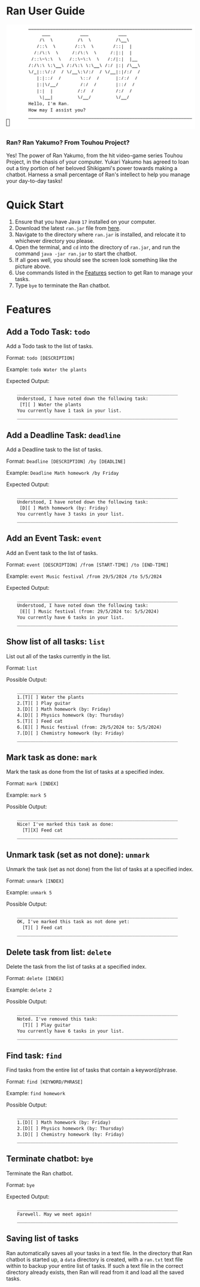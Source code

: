 # Ran User Guide

![Welcome screen of Ran greeting the user when Ran chatbot is started up](https://github.com/3CCLY/ip/blob/master/Ran-Welcome-Screen.png?raw=true)

### Ran? Ran Yakumo? From Touhou Project?
Yes!
The power of Ran Yakumo, from the hit video-game series Touhou Project, in the chasis of your computer.
Yukari Yakumo has agreed to loan out a tiny portion of her beloved Shikigami's power towards making a chatbot.
Harness a small percentage of Ran's intellect to help you manage your day-to-day tasks! 

# Quick Start
1. Ensure that you have Java `17` installed on your computer.
2. Download the latest `ran.jar` file from [here](https://github.com/3CCLY/ip/releases).
3. Navigate to the directory where `ran.jar` is installed, and relocate it to whichever directory you please.
4. Open the terminal, and `cd` into the directory of `ran.jar`, and run the command `java -jar ran.jar` to start the chatbot.
5. If all goes well, you should see the screen look something like the picture above.
6. Use commands listed in the [Features](#features) section to get Ran to manage your tasks.
7. Type `bye` to terminate the Ran chatbot.

# Features

## Add a Todo Task: `todo`

Add a Todo task to the list of tasks.

Format: `todo [DESCRIPTION]`

Example: `todo Water the plants`

Expected Output:

```
    ____________________________________________________________
    Understood, I have noted down the following task:
     [T][ ] Water the plants
    You currently have 1 task in your list.
    ____________________________________________________________
```

## Add a Deadline Task: `deadline`

Add a Deadline task to the list of tasks.

Format: `Deadline [DESCRIPTION] /by [DEADLINE]`

Example: `Deadline Math homework /by Friday`

Expected Output:

```
    ____________________________________________________________
    Understood, I have noted down the following task:
     [D][ ] Math homework (by: Friday)
    You currently have 3 tasks in your list.
    ____________________________________________________________
```

## Add an Event Task: `event`

Add an Event task to the list of tasks.

Format: `event [DESCRIPTION] /from [START-TIME] /to [END-TIME]`

Example: `event Music festival /from 29/5/2024 /to 5/5/2024`

Expected Output:

```
    ____________________________________________________________
    Understood, I have noted down the following task:
     [E][ ] Music festival (from: 29/5/2024 to: 5/5/2024)
    You currently have 6 tasks in your list.
    ____________________________________________________________
```

## Show list of all tasks: `list`

List out all of the tasks currently in the list.

Format: `list`

Possible Output:

```
    ____________________________________________________________
    1.[T][ ] Water the plants
    2.[T][ ] Play guitar
    3.[D][ ] Math homework (by: Friday)
    4.[D][ ] Physics homework (by: Thursday)
    5.[T][ ] Feed cat
    6.[E][ ] Music festival (from: 29/5/2024 to: 5/5/2024)
    7.[D][ ] Chemistry homework (by: Friday)
    ____________________________________________________________
```

## Mark task as done: `mark`

Mark the task as done from the list of tasks at a specified index.

Format: `mark [INDEX]`

Example: `mark 5`

Possible Output:

```
    ____________________________________________________________
    Nice! I've marked this task as done:
      [T][X] Feed cat
    ____________________________________________________________
```

## Unmark task (set as not done): `unmark`

Unmark the task (set as not done) from the list of tasks at a specified index.

Format: `unmark [INDEX]`

Example: `unmark 5`

Possible Output:

```
    ____________________________________________________________
    OK, I've marked this task as not done yet:
      [T][ ] Feed cat
    ____________________________________________________________
```

## Delete task from list: `delete`

Delete the task from the list of tasks at a specified index.

Format: `delete [INDEX]`

Example: `delete 2`

Possible Output:

```
    ____________________________________________________________
    Noted. I've removed this task:
      [T][ ] Play guitar
    You currently have 6 tasks in your list.
    ____________________________________________________________
```

## Find task: `find`

Find tasks from the entire list of tasks that contain a keyword/phrase.

Format: `find [KEYWORD/PHRASE]`

Example: `find homework`

Possible Output:

```
    ____________________________________________________________
    1.[D][ ] Math homework (by: Friday)
    2.[D][ ] Physics homework (by: Thursday)
    3.[D][ ] Chemistry homework (by: Friday)
    ____________________________________________________________
```

## Terminate chatbot: `bye`

Terminate the Ran chatbot.

Format: `bye`

Expected Output:

```
    ____________________________________________________________
    Farewell. May we meet again!
    ____________________________________________________________
```

## Saving list of tasks

Ran automatically saves all your tasks in a text file.
In the directory that Ran chatbot is started up, a `data` directory is created,
with a `ran.txt` text file within to backup your entire list of tasks.
If such a text file in the correct directory already exists,
then Ran will read from it and load all the saved tasks.
